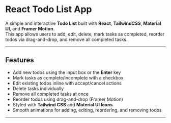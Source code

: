 # React Todo List App

A simple and interactive **Todo List** built with **React**, **TailwindCSS**, **Material UI**, and **Framer Motion**.  
This app allows users to add, edit, delete, mark tasks as completed, reorder todos via drag-and-drop, and remove all completed tasks.

---

## Features

- Add new todos using the input box or the **Enter** key
- Mark tasks as complete/incomplete with a checkbox
- Edit existing todos inline with accept/cancel actions
- Delete tasks individually
- Remove all completed tasks at once
- Reorder todos using drag-and-drop (Framer Motion)
- Styled with **Tailwind CSS** and **Material UI Icons**
- Smooth animations for adding, editing, reordering, and removing todos

---

